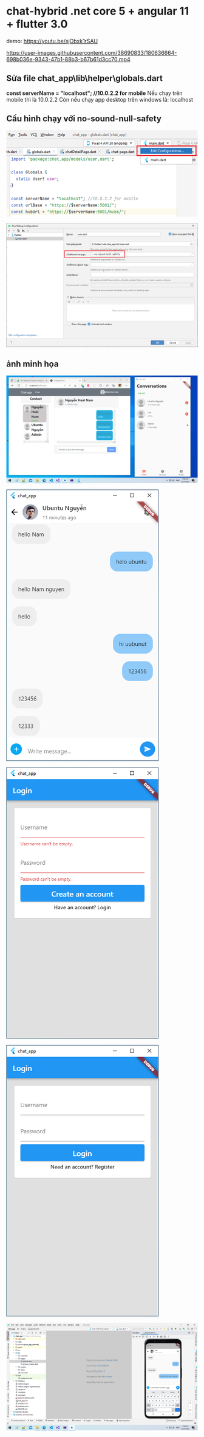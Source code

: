 # chat-hybrid .net core 5 + angular 11 + flutter 3.0

demo: https://youtu.be/sjObxk1rSAU

https://user-images.githubusercontent.com/38690833/180636664-698b036e-9343-47b1-88b3-b67b61d3cc70.mp4

## Sửa file chat_app\lib\helper\globals.dart
**const serverName = "localhost"; //10.0.2.2 for mobile**
Nếu chạy trên mobile thì là 10.0.2.2
Còn nếu chạy app desktop trên windows là: localhost

## Cấu hình chạy với no-sound-null-safety

![Config 1](Chat/config-no-sound-null-safety_1.png)

![Config 2](Chat/config-no-sound-null-safety_2.png)

## ảnh minh họa

![Config 1](Chat/chatAppWinform.png)

![Config 1](Chat/chatWindows.png)

![Config 1](Chat/dangky.png)

![Config 1](Chat/login.png)

![Config 1](Chat/chatmobile.png)
